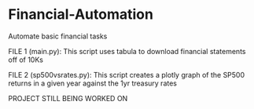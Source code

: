 # Financial-Automation
Automate basic financial tasks


FILE 1 (main.py):
This script uses tabula to download financial statements off of 10Ks 

FILE 2 (sp500vsrates.py):
This script creates a plotly graph of the SP500 returns in a given year against the 1yr treasury rates

PROJECT STILL BEING WORKED ON
